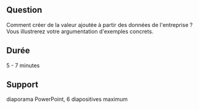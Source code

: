 ## Question

Comment créer de la valeur ajoutée à partir des données de l'entreprise ?
Vous illustrerez votre argumentation d'exemples concrets.

## Durée

5 - 7 minutes

## Support

diaporama PowerPoint, 6 diapositives maximum
